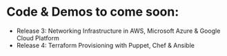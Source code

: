 # Code & Demos to come soon:

* Release 3: Networking Infrastructure in AWS, Microsoft Azure & Google Cloud Platform
* Release 4: Terraform Provisioning with Puppet, Chef & Ansible
